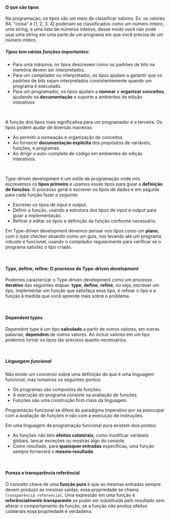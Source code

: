 
#### O que são tipos

Na programação, os tipos são um meio de classificar valores. Ex: os valores 94, "coisa" e [1, 2, 3, 4]
poderiam se classificados como um número inteiro, uma string, e uma lista de números inteiros, desse modo
você não pode usar uma string em uma parte de um programa em que você precisa de um número inteiro.

##### Tipos tem várias funções importantes:

* Para uma máquina, os tipos descrevem como os padrões de bits na memória devem ser interpretados.
* Para um compilador ou interpretador, os tipos ajudam a garantir que os padrões de bits sejam interpretados consistentemente quando um programa é executado.
* Para um programador, os tipos ajudam a **nomear** e **organizar conceitos**, ajudando na **documentação** e suporte a ambientes de edição interativos  

<br>

A função dos tipos mais significativa para um programador é a terceira. Os tipos podem ajudar de diversas maneiras:

* Ao permitir a nomeação e organização de conceitos.
* Ao fornecer **documentação explícita** dos propósitos de variáveis, funções, e programas.
* Ao dirigir o auto-complete de código em ambientes de edição interativos.

<br>

Type-driven development é um estilo de programação onde nós escrevemos os **tipos primeiro** e usamos esses tipos para guiar a
**definição de funções**. O processo geral é escrever os tipos de dados e em seguida para cada função fazer o seguinte:

* Escrever os tipos de input e output.
* Definir a função, usando a estrutura dos tipos de input e output para guiar a implementação.
* Refinar e editar os tipos e definição da função conforme necessário.

Em Type-driven development devemos pensar nos tipos como um **plano**, com o *type checker* atuando como um guia, nos
levando até um programa robusto e funcional, usando o compilador regularmente para verificar se o programa satisfaz
o tipo criado.

<br>

#### Type, define, refine: O processo do Type-driven development

Podemos caracterizar o Type-driven development como um processo **iterativo** das seguintes etapas: **type**, **define**, **refine**, ou seja, escrever um tipo, implementar um função que satisfaça esse tipo, e refinar o tipo e a função à medida que você aprende mais sobre o problema.

<br>

#### Dependent types

*Dependent type* é um tipo **calculado** a partir de outros valores, em outras palavras, **dependem** de outros valores.
Ao incluir valores em um tipo podemos tornar os tipos tão precisos quanto necessários.

<br>

##### Linguagem funcional

Não existe um concenso sobre uma definição do que é uma linguagem funcional, mas tomamos os seguintes pontos:

* Os programas são compostos de funções.
* A execução do programa consiste na avaliação de funções.
* Funções são uma construção first-class da linguagem.

Programação funcional se difere do paradigma imperativo por se preocupar com a avaliação de funções e não com a execução de instruções.

Em uma linguagem de programação funcional pura existem dois pontos:

* As funções não têm **efeitos colaterais**, como modificar variáveis globais, lançar exceções ou mostras algo do console.
* Como resultado, para **quaisquer entradas** específicas, uma função sempre fornecerá o **mesmo resultado**.

<br>

#### Pureza e transparência referêncial  

O conceito chave de uma **função pura** é que as mesmas entradas sempre devem produzir as mesmas saídas, essa propriedade se chama ``transparência referencial``.
Uma expressão em uma função é **referêncialmente transparente** se puder ser substituída pelo resultado sem alterar o comportamento da função, se a função não produz efeitos colaterais essa propriedade é verdadeira.








